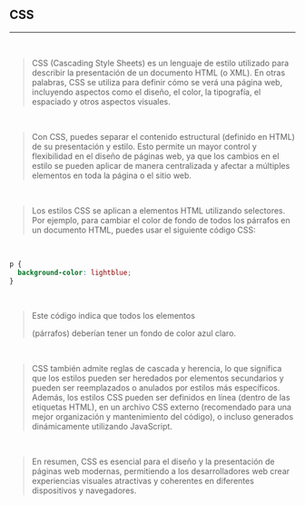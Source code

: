 ## CSS

<hr>
<br>

> CSS (Cascading Style Sheets) es un lenguaje de estilo utilizado para describir la presentación de un documento HTML (o XML). En otras palabras, CSS se utiliza para definir cómo se verá una página web, incluyendo aspectos como el diseño, el color, la tipografía, el espaciado y otros aspectos visuales.

<br>

> Con CSS, puedes separar el contenido estructural (definido en HTML) de su presentación y estilo. Esto permite un mayor control y flexibilidad en el diseño de páginas web, ya que los cambios en el estilo se pueden aplicar de manera centralizada y afectar a múltiples elementos en toda la página o el sitio web.

<br>

> Los estilos CSS se aplican a elementos HTML utilizando selectores. Por ejemplo, para cambiar el color de fondo de todos los párrafos en un documento HTML, puedes usar el siguiente código CSS:

<br>

```css
p {
  background-color: lightblue;
}
```

<br>

> Este código indica que todos los elementos <p> (párrafos) deberían tener un fondo de color azul claro.

<br>

> CSS también admite reglas de cascada y herencia, lo que significa que los estilos pueden ser heredados por elementos secundarios y pueden ser reemplazados o anulados por estilos más específicos. Además, los estilos CSS pueden ser definidos en línea (dentro de las etiquetas HTML), en un archivo CSS externo (recomendado para una mejor organización y mantenimiento del código), o incluso generados dinámicamente utilizando JavaScript.

<br>

> En resumen, CSS es esencial para el diseño y la presentación de páginas web modernas, permitiendo a los desarrolladores web crear experiencias visuales atractivas y coherentes en diferentes dispositivos y navegadores.
